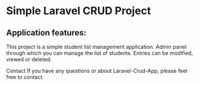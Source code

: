 # Simple Laravel CRUD Project
## Application features:
This project is a simple student list management application. Admin panel through which you can manage the list of students. Entries can be modified, viewed or deleted.

Contact
If you have any questions or about Laravel-Crud-App, please feel free to contact.
